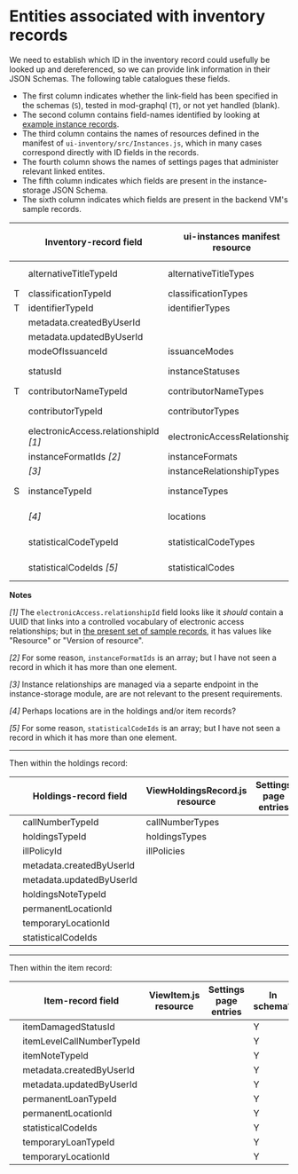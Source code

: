 # Entities associated with inventory records

We need to establish which ID in the inventory record could usefully be looked up and dereferenced, so we can provide link information in their JSON Schemas. The following table catalogues these fields.

* The first column indicates whether the link-field has been specified in the schemas (`S`), tested in mod-graphql (`T`), or not yet handled (blank).
* The second column contains field-names identified by looking at [example instance records](https://issues.folio.org/secure/attachment/15615/15615_UChicagoInstances_20181218+%282%29.json).
* The third column contains the names of resources defined in the manifest of `ui-inventory/src/Instances.js`, which in many cases correspond directly with ID fields in the records.
* The fourth column shows the names of settings pages that administer relevant linked entites.
* The fifth column indicates which fields are present in the instance-storage JSON Schema.
* The sixth column indicates which fields are present in the backend VM's sample records.

|   | Inventory-record field                | ui-instances manifest resource | Settings page entries     | In schema? | In records?
| - | ------------------------------------- | ------------------------------ | ------------------------- | ---------- | -----------
|   | alternativeTitleTypeId                | alternativeTitleTypes          | Alternative title types   | absent     | absent
| T | classificationTypeId                  | classificationTypes            | _[hardcoded]_             | Y          | Y
| T | identifierTypeId                      | identifierTypes                | _[hardcoded]_             | Y          | Y
|   | metadata.createdByUserId              |                                |                           | Y          | Y
|   | metadata.updatedByUserId              |                                |                           | Y          | Y
|   | modeOfIssuanceId                      | issuanceModes                  | _[hardcoded]_             | Y          | absent
|   | statusId                              | instanceStatuses               | Instance status types     | Y          | absent
| T | contributorNameTypeId                 | contributorNameTypes           | _[hardcoded]_             | Y          | Y
|   | contributorTypeId                     | contributorTypes               | Contributor types         | Y          | absent
|   | electronicAccess.relationshipId _[1]_ | electronicAccessRelationships  | URL relationship          | Y          | absent
|   | instanceFormatIds _[2]_               | instanceFormats                | Formats                   | Y          | absent
|   | _[3]_                                 | instanceRelationshipTypes      | _[hardcoded]_             | absent     | N/A
| S | instanceTypeId                        | instanceTypes                  | Resource types            | Y          | Y
|   | _[4]_                                 | locations                      | Organization -> Locations | absent     | N/A
|   | statisticalCodeTypeId                 | statisticalCodeTypes           | Statistical code types    | Y          | XXX
|   | statisticalCodeIds _[5]_              | statisticalCodes               | Statistical codes         | absent     | absent

**Notes**

_[1]_ The `electronicAccess.relationshipId` field looks like it _should_ contain a UUID that links into a controlled vocabulary of electronic access relationships; but in [the present set of sample records](https://issues.folio.org/secure/attachment/15615/15615_UChicagoInstances_20181218+%282%29.json), it has values like "Resource" or "Version of resource".

_[2]_ For some reason, `instanceFormatIds` is an array; but I have not seen a record in which it has more than one element.

_[3]_ Instance relationships are managed via a separte endpoint in the instance-storage module, are are not relevant to the present requirements.

_[4]_ Perhaps locations are in the holdings and/or item records?

_[5]_ For some reason, `statisticalCodeIds` is an array; but I have not seen a record in which it has more than one element.


---

Then within the holdings record:

|   | Holdings-record field                 | ViewHoldingsRecord.js resource | Settings page entries     | In schema? | In records?
| - | ------------------------------------- | ------------------------------ | ------------------------- | ---------- | -----------
|   | callNumberTypeId                      | callNumberTypes                |                           | Y          | absent
|   | holdingsTypeId                        | holdingsTypes                  |                           | Y          | absent
|   | illPolicyId                           | illPolicies                    |                           | Y          | absent
|   | metadata.createdByUserId              |                                |                           | Y          | Y
|   | metadata.updatedByUserId              |                                |                           | Y          | Y
|   | holdingsNoteTypeId                    |                                |                           | Y          | absent
|   | permanentLocationId                   |                                |                           | Y          | Y
|   | temporaryLocationId                   |                                |                           | Y          | absent
|   | statisticalCodeIds                    |                                |                           | Y          | absent

---

Then within the item record:

|   | Item-record field                     | ViewItem.js resource           | Settings page entries     | In schema? | In records?
| - | ------------------------------------- | ------------------------------ | ------------------------- | ---------- | -----------
|   | itemDamagedStatusId                   |                                |                           | Y          |
|   | itemLevelCallNumberTypeId             |                                |                           | Y          |
|   | itemNoteTypeId                        |                                |                           | Y          |
|   | metadata.createdByUserId              |                                |                           | Y          | Y
|   | metadata.updatedByUserId              |                                |                           | Y          | Y
|   | permanentLoanTypeId                   |                                |                           | Y          |
|   | permanentLocationId                   |                                |                           | Y          |
|   | statisticalCodeIds                    |                                |                           | Y          |
|   | temporaryLoanTypeId                   |                                |                           | Y          |
|   | temporaryLocationId                   |                                |                           | Y          |

